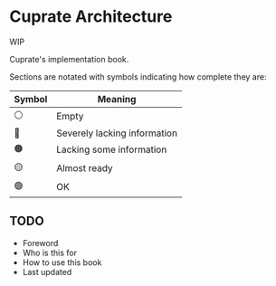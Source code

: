# Cuprate Architecture
WIP

Cuprate's implementation book.

Sections are notated with symbols indicating how complete they are:

| Symbol | Meaning |
|--------|---------|
| ⚪️     | Empty
| 🔴     | Severely lacking information
| 🟠     | Lacking some information
| 🟡     | Almost ready
| 🟢     | OK

## TODO
- Foreword
- Who is this for
- How to use this book
- Last updated